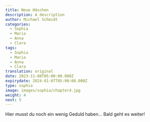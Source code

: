 ```yaml
---
title: Neue Häschen
description: A description
author: Michael Schmidt
categories:
  - Sophia
  - Maria
  - Anna
  - Clara
tags: 
  - Sophia
  - Maria
  - Anna
  - Clara
translation: original
date: 2023-11-08T05:00:00.000Z
expirydate: 2024-01-07T05:00:00.000Z
type: sophia
image: images/sophia/chapter4.jpg
weight: 4
next: 5
---
```

Hier musst du noch ein wenig Geduld haben... Bald geht es weiter!